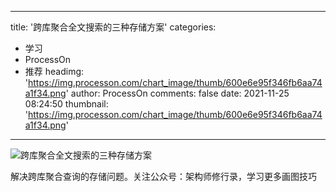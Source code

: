 
---
title: '跨库聚合全文搜索的三种存储方案'
categories: 
 - 学习
 - ProcessOn
 - 推荐
headimg: 'https://img.processon.com/chart_image/thumb/600e6e95f346fb6aa74a1f34.png'
author: ProcessOn
comments: false
date: 2021-11-25 08:24:50
thumbnail: 'https://img.processon.com/chart_image/thumb/600e6e95f346fb6aa74a1f34.png'
---

<div>   
<img class="thumb" alt="跨库聚合全文搜索的三种存储方案" src="https://img.processon.com/chart_image/thumb/600e6e95f346fb6aa74a1f34.png" referrerpolicy="no-referrer">
<p>解决跨库聚合查询的存储问题。关注公众号：架构师修行录，学习更多画图技巧</p>  
</div>
            